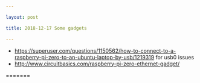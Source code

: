 ```yaml
---

layout: post

title: 2018-12-17 Some gadgets

---
```



-   https://superuser.com/questions/1150562/how-to-connect-to-a-raspberry-pi-zero-to-an-ubuntu-laptop-by-usb/1219319
    for usb0 issues
-   http://www.circuitbasics.com/raspberry-pi-zero-ethernet-gadget/

=======

